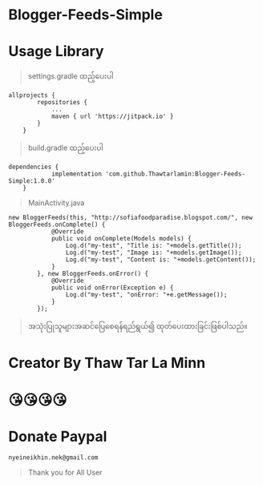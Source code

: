 # Blogger-Feeds-Simple

# Usage Library
>settings.gradle ထည့်‌ပေးပါ

```
allprojects {
		repositories {
			...
			maven { url 'https://jitpack.io' }
		}
	}
```
>build.gradle ထည့်‌ပေးပါ
```
dependencies {
	        implementation 'com.github.Thawtarlamin:Blogger-Feeds-Simple:1.0.0'
	}
```

>MainActivity.java
```
new BloggerFeeds(this, "http://sofiafoodparadise.blogspot.com/", new BloggerFeeds.onComplete() {
            @Override
            public void onComplete(Models models) {
                Log.d("my-test", "Title is: "+models.getTitle());
                Log.d("my-test", "Image is: "+models.getImage());
                Log.d("my-test", "Content is: "+models.getContent());
            }
        }, new BloggerFeeds.onError() {
            @Override
            public void onError(Exception e) {
                Log.d("my-test", "onError: "+e.getMessage());
            }
        });
```

> အသုံးပြုသူများအဆ‌င်ပြေစေရန်ရည်ရွယ်၍ ထုတ်ပေးထားခြင်းဖြစ်ပါသည်။

# Creator By Thaw Tar La Minn


# 😘😘😘😘
# Donate Paypal
```
nyeineikhin.nek@gmail.com
```

>Thank you for  All User
